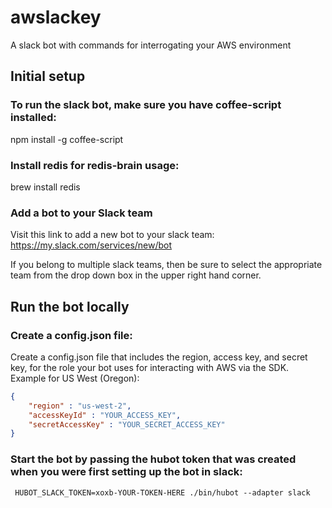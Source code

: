 # awslackey
A slack bot with commands for interrogating your AWS environment

## Initial setup

### To run the slack bot, make sure you have coffee-script installed:
 npm install -g coffee-script 

### Install redis for redis-brain usage:
 brew install redis

### Add a bot to your Slack team
Visit this link to add a new bot to your slack team: https://my.slack.com/services/new/bot

If you belong to multiple slack teams, then be sure to select the appropriate team from the drop down box in the upper right hand corner.

## Run the bot locally

### Create a config.json file:
Create a config.json file that includes the region, access key, and secret key, for the role your bot uses for interacting with AWS via the SDK. Example for US West (Oregon):

```json
{ 
    "region" : "us-west-2", 
    "accessKeyId" : "YOUR_ACCESS_KEY", 
    "secretAccessKey" : "YOUR_SECRET_ACCESS_KEY" 
}
```

### Start the bot by passing the hubot token that was created when you were first setting up the bot in slack:

```script
 HUBOT_SLACK_TOKEN=xoxb-YOUR-TOKEN-HERE ./bin/hubot --adapter slack
```



